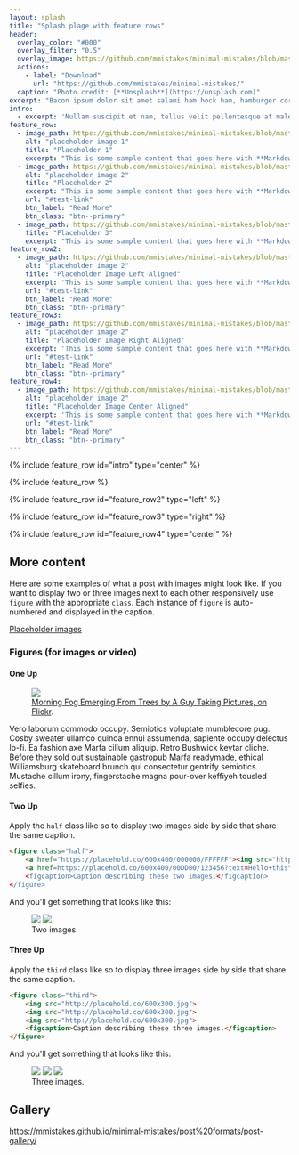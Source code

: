 ```yaml
---
layout: splash
title: "Splash plage with feature rows"
header:
  overlay_color: "#000"
  overlay_filter: "0.5"
  overlay_image: https://github.com/mmistakes/minimal-mistakes/blob/master/docs/assets/images/unsplash-gallery-image-1-th.jpg?raw=true
  actions:
    - label: "Download"
      url: "https://github.com/mmistakes/minimal-mistakes/"
  caption: "Photo credit: [**Unsplash**](https://unsplash.com)"
excerpt: "Bacon ipsum dolor sit amet salami ham hock ham, hamburger corned beef short ribs kielbasa biltong t-bone drumstick tri-tip tail sirloin pork chop."
intro: 
  - excerpt: 'Nullam suscipit et nam, tellus velit pellentesque at malesuada, enim eaque. Quis nulla, netus tempor in diam gravida tincidunt, *proin faucibus* voluptate felis id sollicitudin. Centered with `type="center"`'
feature_row:
  - image_path: https://github.com/mmistakes/minimal-mistakes/blob/master/docs/assets/images/unsplash-gallery-image-1-th.jpg?raw=true
    alt: "placeholder image 1"
    title: "Placeholder 1"
    excerpt: "This is some sample content that goes here with **Markdown** formatting."
  - image_path: https://github.com/mmistakes/minimal-mistakes/blob/master/docs/assets/images/unsplash-gallery-image-2-th.jpg?raw=true
    alt: "placeholder image 2"
    title: "Placeholder 2"
    excerpt: "This is some sample content that goes here with **Markdown** formatting."
    url: "#test-link"
    btn_label: "Read More"
    btn_class: "btn--primary"
  - image_path: https://github.com/mmistakes/minimal-mistakes/blob/master/docs/assets/images/unsplash-gallery-image-3-th.jpg?raw=true
    title: "Placeholder 3"
    excerpt: "This is some sample content that goes here with **Markdown** formatting."
feature_row2:
  - image_path: https://github.com/mmistakes/minimal-mistakes/blob/master/docs/assets/images/unsplash-gallery-image-2-th.jpg?raw=true
    alt: "placeholder image 2"
    title: "Placeholder Image Left Aligned"
    excerpt: 'This is some sample content that goes here with **Markdown** formatting. Left aligned with `type="left"`'
    url: "#test-link"
    btn_label: "Read More"
    btn_class: "btn--primary"
feature_row3:
  - image_path: https://github.com/mmistakes/minimal-mistakes/blob/master/docs/assets/images/unsplash-gallery-image-2-th.jpg?raw=true
    alt: "placeholder image 2"
    title: "Placeholder Image Right Aligned"
    excerpt: 'This is some sample content that goes here with **Markdown** formatting. Right aligned with `type="right"`'
    url: "#test-link"
    btn_label: "Read More"
    btn_class: "btn--primary"
feature_row4:
  - image_path: https://github.com/mmistakes/minimal-mistakes/blob/master/docs/assets/images/unsplash-gallery-image-2-th.jpg?raw=true
    alt: "placeholder image 2"
    title: "Placeholder Image Center Aligned"
    excerpt: 'This is some sample content that goes here with **Markdown** formatting. Centered with `type="center"`'
    url: "#test-link"
    btn_label: "Read More"
    btn_class: "btn--primary"
---
```



{% include feature_row id="intro" type="center" %}

{% include feature_row %}

{% include feature_row id="feature_row2" type="left" %}

{% include feature_row id="feature_row3" type="right" %}

{% include feature_row id="feature_row4" type="center" %}

## More content

Here are some examples of what a post with images might look like. If you want to display two or three images next to each other responsively use `figure` with the appropriate `class`. Each instance of `figure` is auto-numbered and displayed in the caption.

[Placeholder images](https://placehold.co/)

### Figures (for images or video)

#### One Up

<figure>
	<a href="http://farm9.staticflickr.com/8426/7758832526_cc8f681e48_b.jpg"><img src="http://farm9.staticflickr.com/8426/7758832526_cc8f681e48_c.jpg"></a>
	<figcaption><a href="http://www.flickr.com/photos/80901381@N04/7758832526/" title="Morning Fog Emerging From Trees by A Guy Taking Pictures, on Flickr">Morning Fog Emerging From Trees by A Guy Taking Pictures, on Flickr</a>.</figcaption>
</figure>

Vero laborum commodo occupy. Semiotics voluptate mumblecore pug. Cosby sweater ullamco quinoa ennui assumenda, sapiente occupy delectus lo-fi. Ea fashion axe Marfa cillum aliquip. Retro Bushwick keytar cliche. Before they sold out sustainable gastropub Marfa readymade, ethical Williamsburg skateboard brunch qui consectetur gentrify semiotics. Mustache cillum irony, fingerstache magna pour-over keffiyeh tousled selfies.

#### Two Up

Apply the `half` class like so to display two images side by side that share the same caption.

```html
<figure class="half">
    <a href="https://placehold.co/600x400/000000/FFFFFF"><img src="https://placehold.co/600x400/000000/FFFFFF"></a>
    <a href=https://placehold.co/600x400/00DD00/123456?text=Hello+this\nworld&font=playfair-display"><img src="https://placehold.co/600x400/00DD00/123456?text=Hello+this\nworld&font=playfair-display></a>
    <figcaption>Caption describing these two images.</figcaption>
</figure>
```

And you'll get something that looks like this:

<figure class="half">
	<a href="https://placehold.co/600x400/000000/FFFFFF"><img src="https://placehold.co/600x400/000000/FFFFFF"></a>
	<a href="https://placehold.co/600x400/00DD00/1233456?text=Hello+this\nworld&font=playfair-display"><img src="https://placehold.co/600x400/00DD00/123456?text=Hello+this\nworld&font=playfair-display"></a>
	<figcaption>Two images.</figcaption>
</figure>

#### Three Up

Apply the `third` class like so to display three images side by side that share the same caption.

```html
<figure class="third">
	<img src="http://placehold.co/600x300.jpg">
	<img src="http://placehold.co/600x300.jpg">
	<img src="http://placehold.co/600x300.jpg">
	<figcaption>Caption describing these three images.</figcaption>
</figure>
```

And you'll get something that looks like this:

<figure class="third">
	<img src="http://placehold.co/600x300.jpg">
	<img src="http://placehold.co/600x300.jpg">
	<img src="http://placehold.co/600x300.jpg">
	<figcaption>Three images.</figcaption>
</figure>


## Gallery
https://mmistakes.github.io/minimal-mistakes/post%20formats/post-gallery/